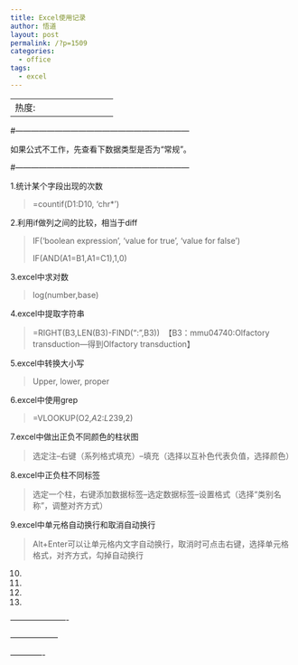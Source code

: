 ```yaml
---
title: Excel使用记录
author: 悟道
layout: post
permalink: /?p=1509
categories:
  - office
tags:
  - excel
---
```

<table>
  <tr cellpadding=0><td>
    热度:
  </td><td cellpadding=0><img src='http://210.75.224.29/wordpress/wp-content/plugins/statpresscn/images/sun.gif' width=10 height=10 border=0 /></td><td cellpadding=0><img src='http://210.75.224.29/wordpress/wp-content/plugins/statpresscn/images/sun_dark.gif' width=10 height=10 border=0 /></td><td cellpadding=0><img src='http://210.75.224.29/wordpress/wp-content/plugins/statpresscn/images/sun_dark.gif' width=10 height=10 border=0 /></td><td cellpadding=0><img src='http://210.75.224.29/wordpress/wp-content/plugins/statpresscn/images/sun_dark.gif' width=10 height=10 border=0 /></td><td cellpadding=0><img src='http://210.75.224.29/wordpress/wp-content/plugins/statpresscn/images/sun_dark.gif' width=10 height=10 border=0 /></td></tr>
</table>

#——————————————————————

如果公式不工作，先查看下数据类型是否为“常规”。

#——————————————————————

1.统计某个字段出现的次数

> =countif(D1:D10, &#8216;chr*&#8217;)

2.利用if做列之间的比较，相当于diff

> IF(&#8216;boolean expression&#8217;, &#8216;value for true&#8217;, &#8216;value for false&#8217;)
> 
> IF(AND(A1=B1,A1=C1),1,0)

3.excel中求对数

> log(number,base)

4.excel中提取字符串

> =RIGHT(B3,LEN(B3)-FIND(&#8220;:&#8221;,B3))  【B3：mmu04740:Olfactory transduction&#8212;得到Olfactory transduction】

5.excel中转换大小写

> Upper, lower, proper

6.excel中使用grep

> =VLOOKUP(O2,$A$2:$L$239,2)

7.excel中做出正负不同颜色的柱状图

> 选定注&#8211;右键（系列格式填充）&#8211;填充（选择以互补色代表负值，选择颜色）

8.excel中正负柱不同标签

> 选定一个柱，右键添加数据标签&#8211;选定数据标签&#8211;设置格式（选择“类别名称”，调整对齐方式）

9.excel中单元格自动换行和取消自动换行

> Alt+Enter可以让单元格内文字自动换行，取消时可点击右键，选择单元格格式，对齐方式，勾掉自动换行

10.

11.

12.

13.

&#8212;&#8212;&#8212;&#8212;&#8212;&#8212;&#8212;-

&#8212;&#8212;&#8212;&#8212;&#8212;&#8212;

&#8212;&#8212;&#8212;&#8212;-
